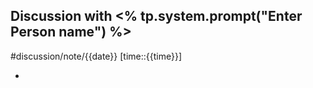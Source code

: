 ## Discussion with <% tp.system.prompt("Enter Person name") %>

#discussion/note/{{date}} [time::{{time}}]

- 